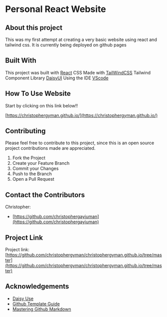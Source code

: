 # Personal React Website

## About this project
This was my first attempt at creating a very basic website using react and tailwind css. It is currently being deployed on github pages


## Built With
This project was built with [React](https://reactjs.org//)
CSS Made with [TailWindCSS](https://tailwindcss.com/)
Tailwind Component Library [DaisyUI](https://daisyui.com/)
Using the IDE [VScode](https://code.visualstudio.com/)


## How To Use Website
Start by clicking on this link below!!

[https://christophergyman.github.io/](https://christophergyman.github.io/)


## Contributing
Please feel free to contribute to this project, since this is an open source project contributions made are appreciated.
1. Fork the Project
2. Create your Feature Branch
3. Commit your Changes
4. Push to the Branch
5. Open a Pull Request

## Contact the Contributors
Christopher:
- [https://github.com/christophergayiuman](https://github.com/christophergayiuman)


## Project Link 
Project link:
[https://github.com/christophergyman/christophergyman.github.io/tree/master](https://github.com/christophergyman/christophergyman.github.io/tree/master)

## Acknowledgements
* [Daisy Use](https://daisyui.com/docs/use/)
* [Github Template Guide](https://github.com/othneildrew/Best-README-Template)
* [Mastering Github Markdown](https://guides.github.com/features/mastering-markdown/)
